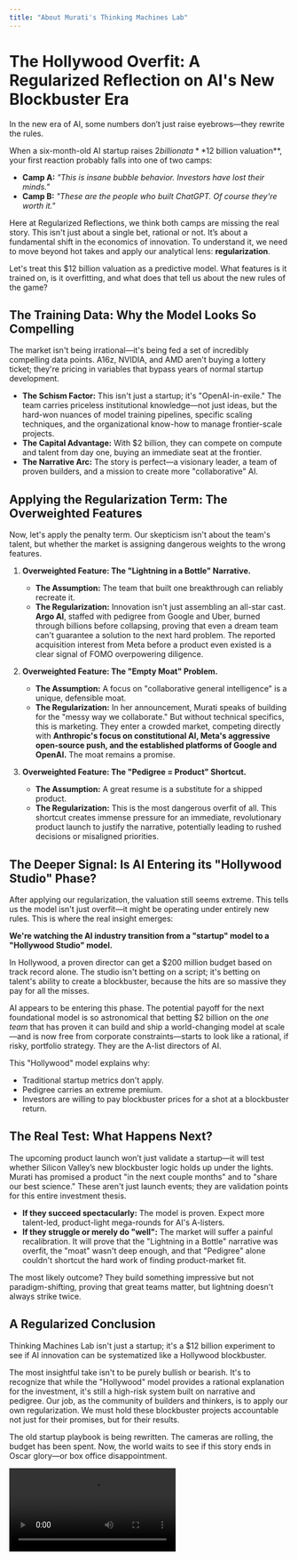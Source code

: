 ```yaml
---
title: "About Murati's Thinking Machines Lab"
---
```


# The Hollywood Overfit: A Regularized Reflection on AI's New Blockbuster Era

In the new era of AI, some numbers don’t just raise eyebrows—they rewrite the rules.

When a six-month-old AI startup raises $2 billion at a **$12 billion valuation**, your first reaction probably falls into one of two camps:

* **Camp A:** *"This is insane bubble behavior. Investors have lost their minds."*
* **Camp B:** *"These are the people who built ChatGPT. Of course they're worth it."*

Here at Regularized Reflections, we think both camps are missing the real story. This isn't just about a single bet, rational or not. It’s about a fundamental shift in the economics of innovation. To understand it, we need to move beyond hot takes and apply our analytical lens: **regularization**.

Let's treat this $12 billion valuation as a predictive model. What features is it trained on, is it overfitting, and what does that tell us about the new rules of the game?

## The Training Data: Why the Model Looks So Compelling

The market isn't being irrational—it's being fed a set of incredibly compelling data points. A16z, NVIDIA, and AMD aren't buying a lottery ticket; they're pricing in variables that bypass years of normal startup development.

* **The Schism Factor:** This isn't just a startup; it's "OpenAI-in-exile." The team carries priceless institutional knowledge—not just ideas, but the hard-won nuances of model training pipelines, specific scaling techniques, and the organizational know-how to manage frontier-scale projects.
* **The Capital Advantage:** With $2 billion, they can compete on compute and talent from day one, buying an immediate seat at the frontier.
* **The Narrative Arc:** The story is perfect—a visionary leader, a team of proven builders, and a mission to create more "collaborative" AI.

## Applying the Regularization Term: The Overweighted Features

Now, let's apply the penalty term. Our skepticism isn't about the team's talent, but whether the market is assigning dangerous weights to the wrong features.

1.  **Overweighted Feature: The "Lightning in a Bottle" Narrative.**
    * **The Assumption:** The team that built one breakthrough can reliably recreate it.
    * **The Regularization:** Innovation isn't just assembling an all-star cast. **Argo AI**, staffed with pedigree from Google and Uber, burned through billions before collapsing, proving that even a dream team can't guarantee a solution to the next hard problem. The reported acquisition interest from Meta before a product even existed is a clear signal of FOMO overpowering diligence.

2.  **Overweighted Feature: The "Empty Moat" Problem.**
    * **The Assumption:** A focus on "collaborative general intelligence" is a unique, defensible moat.
    * **The Regularization:** In her announcement, Murati speaks of building for the "messy way we collaborate." But without technical specifics, this is marketing. They enter a crowded market, competing directly with **Anthropic's focus on constitutional AI, Meta's aggressive open-source push, and the established platforms of Google and OpenAI.** The moat remains a promise.

3.  **Overweighted Feature: The "Pedigree = Product" Shortcut.**
    * **The Assumption:** A great resume is a substitute for a shipped product.
    * **The Regularization:** This is the most dangerous overfit of all. This shortcut creates immense pressure for an immediate, revolutionary product launch to justify the narrative, potentially leading to rushed decisions or misaligned priorities.

## The Deeper Signal: Is AI Entering its "Hollywood Studio" Phase?

After applying our regularization, the valuation still seems extreme. This tells us the model isn't just overfit—it might be operating under entirely new rules. This is where the real insight emerges:

**We're watching the AI industry transition from a "startup" model to a "Hollywood Studio" model.**

In Hollywood, a proven director can get a $200 million budget based on track record alone. The studio isn't betting on a script; it's betting on talent's ability to create a blockbuster, because the hits are so massive they pay for all the misses.

AI appears to be entering this phase. The potential payoff for the next foundational model is so astronomical that betting $2 billion on the *one team* that has proven it can build and ship a world-changing model at scale—and is now free from corporate constraints—starts to look like a rational, if risky, portfolio strategy. They are the A-list directors of AI.

This "Hollywood" model explains why:
* Traditional startup metrics don't apply.
* Pedigree carries an extreme premium.
* Investors are willing to pay blockbuster prices for a shot at a blockbuster return.

## The Real Test: What Happens Next?

The upcoming product launch won’t just validate a startup—it will test whether Silicon Valley’s new blockbuster logic holds up under the lights. Murati has promised a product "in the next couple months" and to "share our best science." These aren't just launch events; they are validation points for this entire investment thesis.

* **If they succeed spectacularly:** The model is proven. Expect more talent-led, product-light mega-rounds for AI's A-listers.
* **If they struggle or merely do "well":** The market will suffer a painful recalibration. It will prove that the "Lightning in a Bottle" narrative was overfit, the "moat" wasn't deep enough, and that "Pedigree" alone couldn't shortcut the hard work of finding product-market fit.

The most likely outcome? They build something impressive but not paradigm-shifting, proving that great teams matter, but lightning doesn't always strike twice.

## A Regularized Conclusion

Thinking Machines Lab isn't just a startup; it's a $12 billion experiment to see if AI innovation can be systematized like a Hollywood blockbuster.

The most insightful take isn't to be purely bullish or bearish. It's to recognize that while the "Hollywood" model provides a rational explanation for the investment, it's still a high-risk system built on narrative and pedigree. Our job, as the community of builders and thinkers, is to apply our own regularization. We must hold these blockbuster projects accountable not just for their promises, but for their results.

The old startup playbook is being rewritten. The cameras are rolling, the budget has been spent. Now, the world waits to see if this story ends in Oscar glory—or box office disappointment.

<video controls style="max-width: 100%;">
  <source src="_post/Futuristic_Stage_Video_Generated.mp4" type="video/mp4">
</video>
